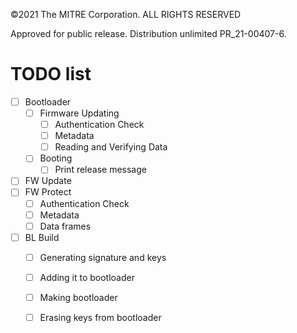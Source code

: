 ©2021 The MITRE Corporation. ALL RIGHTS RESERVED

Approved for public release. Distribution unlimited PR_21-00407-6.

# TODO list
- [ ] Bootloader
	- [ ] Firmware Updating
		- [ ] Authentication Check
		- [ ] Metadata
		- [ ] Reading and Verifying Data
	- [ ] Booting
		- [ ] Print release message
- [ ] FW Update
- [ ] FW Protect
	- [ ] Authentication Check
	- [ ] Metadata
	- [ ] Data frames
- [ ] BL Build
	- [ ] Generating signature and keys
	- [ ] Adding it to bootloader
	- [ ] Making bootloader
	- [ ] Erasing keys from bootloader


